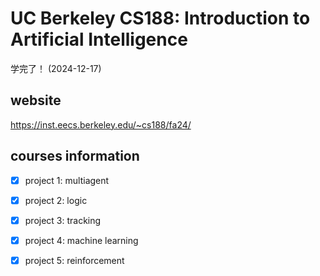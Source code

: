 # UC Berkeley CS188: Introduction to Artificial Intelligence

学完了！ (2024-12-17)

## website

https://inst.eecs.berkeley.edu/~cs188/fa24/

## courses information

- [x] project 1: multiagent

- [x] project 2: logic

- [x] project 3: tracking

- [x] project 4: machine learning

- [x] project 5: reinforcement

